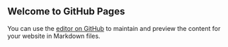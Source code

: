 ## Welcome to GitHub Pages

You can use the [editor on GitHub](https://github.com/vaniadimova/parallax/edit/main/README.md) to maintain and preview the content for your website in Markdown files.

